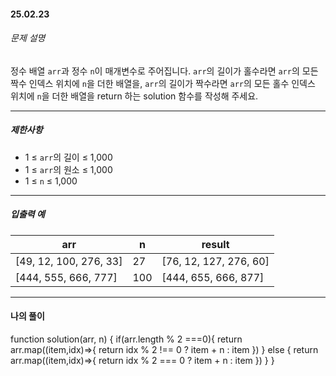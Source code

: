 #### 25.02.23

###### 문제 설명

정수 배열 `arr`과 정수 `n`이 매개변수로 주어집니다. `arr`의 길이가 홀수라면 `arr`의 모든 짝수 인덱스 위치에 `n`을 더한 배열을, `arr`의 길이가 짝수라면 `arr`의 모든 홀수 인덱스 위치에 `n`을 더한 배열을 return 하는 solution 함수를 작성해 주세요.

---

##### 제한사항

- 1 ≤ `arr`의 길이 ≤ 1,000
- 1 ≤ `arr`의 원소 ≤ 1,000
- 1 ≤ `n` ≤ 1,000

---

##### 입출력 예

|arr|n|result|
|---|---|---|
|[49, 12, 100, 276, 33]|27|[76, 12, 127, 276, 60]|
|[444, 555, 666, 777]|100|[444, 655, 666, 877]|

---------------

#### 나의 풀이
function solution(arr, n) {
    if(arr.length % 2 ===0){
        return arr.map((item,idx)=>{
            return idx % 2 !== 0 ? item + n : item
        })
    } else {
        return arr.map((item,idx)=>{
            return idx % 2 === 0 ? item + n : item
        })
    }
}